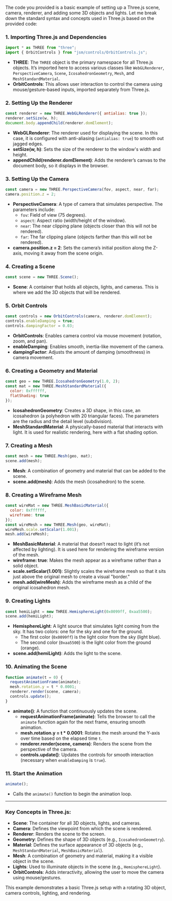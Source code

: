 The code you provided is a basic example of setting up a Three.js scene, camera, renderer, and adding some 3D objects and lights. Let me break down the standard syntax and concepts used in Three.js based on the provided code:

### 1. **Importing Three.js and Dependencies**
```javascript
import * as THREE from "three";
import { OrbitControls } from "jsm/controls/OrbitControls.js";
```
- **THREE**: The `THREE` object is the primary namespace for all Three.js objects. It’s imported here to access various classes like `WebGLRenderer`, `PerspectiveCamera`, `Scene`, `IcosahedronGeometry`, `Mesh`, and `MeshStandardMaterial`.
- **OrbitControls**: This allows user interaction to control the camera using mouse/gesture-based inputs, imported separately from Three.js.

### 2. **Setting Up the Renderer**
```javascript
const renderer = new THREE.WebGLRenderer({ antialias: true });
renderer.setSize(w, h);
document.body.appendChild(renderer.domElement);
```
- **WebGLRenderer**: The renderer used for displaying the scene. In this case, it is configured with anti-aliasing (`antialias: true`) to smooth out jagged edges.
- **setSize(w, h)**: Sets the size of the renderer to the window's width and height.
- **appendChild(renderer.domElement)**: Adds the renderer’s canvas to the document body, so it displays in the browser.

### 3. **Setting Up the Camera**
```javascript
const camera = new THREE.PerspectiveCamera(fov, aspect, near, far);
camera.position.z = 2;
```
- **PerspectiveCamera**: A type of camera that simulates perspective. The parameters include:
  - `fov`: Field of view (75 degrees).
  - `aspect`: Aspect ratio (width/height of the window).
  - `near`: The near clipping plane (objects closer than this will not be rendered).
  - `far`: The far clipping plane (objects farther than this will not be rendered).
- **camera.position.z = 2**: Sets the camera’s initial position along the Z-axis, moving it away from the scene origin.

### 4. **Creating a Scene**
```javascript
const scene = new THREE.Scene();
```
- **Scene**: A container that holds all objects, lights, and cameras. This is where we add the 3D objects that will be rendered.

### 5. **Orbit Controls**
```javascript
const controls = new OrbitControls(camera, renderer.domElement);
controls.enableDamping = true;
controls.dampingFactor = 0.03;
```
- **OrbitControls**: Enables camera control via mouse movement (rotation, zoom, and pan).
- **enableDamping**: Enables smooth, inertia-like movement of the camera.
- **dampingFactor**: Adjusts the amount of damping (smoothness) in camera movement.

### 6. **Creating a Geometry and Material**
```javascript
const geo = new THREE.IcosahedronGeometry(1.0, 2);
const mat = new THREE.MeshStandardMaterial({
  color: 0xffffff,
  flatShading: true
});
```
- **IcosahedronGeometry**: Creates a 3D shape, in this case, an icosahedron (a polyhedron with 20 triangular faces). The parameters are the radius and the detail level (subdivision).
- **MeshStandardMaterial**: A physically-based material that interacts with light. It is used for realistic rendering, here with a flat shading option.

### 7. **Creating a Mesh**
```javascript
const mesh = new THREE.Mesh(geo, mat);
scene.add(mesh);
```
- **Mesh**: A combination of geometry and material that can be added to the scene.
- **scene.add(mesh)**: Adds the mesh (icosahedron) to the scene.

### 8. **Creating a Wireframe Mesh**
```javascript
const wireMat = new THREE.MeshBasicMaterial({
  color: 0xffffff,
  wireframe: true
});
const wireMesh = new THREE.Mesh(geo, wireMat);
wireMesh.scale.setScalar(1.001);
mesh.add(wireMesh);
```
- **MeshBasicMaterial**: A material that doesn’t react to light (it’s not affected by lighting). It is used here for rendering the wireframe version of the mesh.
- **wireframe: true**: Makes the mesh appear as a wireframe rather than a solid object.
- **scale.setScalar(1.001)**: Slightly scales the wireframe mesh so that it sits just above the original mesh to create a visual "border."
- **mesh.add(wireMesh)**: Adds the wireframe mesh as a child of the original icosahedron mesh.

### 9. **Creating Lights**
```javascript
const hemiLight = new THREE.HemisphereLight(0x0099ff, 0xaa5500);
scene.add(hemiLight);
```
- **HemisphereLight**: A light source that simulates light coming from the sky. It has two colors: one for the sky and one for the ground.
  - The first color (`0x0099ff`) is the light color from the sky (light blue).
  - The second color (`0xaa5500`) is the light color from the ground (orange).
- **scene.add(hemiLight)**: Adds the light to the scene.

### 10. **Animating the Scene**
```javascript
function animate(t = 0) {
  requestAnimationFrame(animate);
  mesh.rotation.y = t * 0.0001;
  renderer.render(scene, camera);
  controls.update();
}
```
- **animate()**: A function that continuously updates the scene.
  - **requestAnimationFrame(animate)**: Tells the browser to call the `animate` function again for the next frame, ensuring smooth animation.
  - **mesh.rotation.y = t * 0.0001**: Rotates the mesh around the Y-axis over time based on the elapsed time `t`.
  - **renderer.render(scene, camera)**: Renders the scene from the perspective of the camera.
  - **controls.update()**: Updates the controls for smooth interaction (necessary when `enableDamping` is `true`).

### 11. **Start the Animation**
```javascript
animate();
```
- Calls the `animate()` function to begin the animation loop.

---

### Key Concepts in Three.js:
- **Scene**: The container for all 3D objects, lights, and cameras.
- **Camera**: Defines the viewpoint from which the scene is rendered.
- **Renderer**: Renders the scene to the screen.
- **Geometry**: Defines the shape of 3D objects (e.g., `IcosahedronGeometry`).
- **Material**: Defines the surface appearance of 3D objects (e.g., `MeshStandardMaterial`, `MeshBasicMaterial`).
- **Mesh**: A combination of geometry and material, making it a visible object in the scene.
- **Lights**: Used to illuminate objects in the scene (e.g., `HemisphereLight`).
- **OrbitControls**: Adds interactivity, allowing the user to move the camera using mouse/gestures.

This example demonstrates a basic Three.js setup with a rotating 3D object, camera controls, lighting, and rendering.
